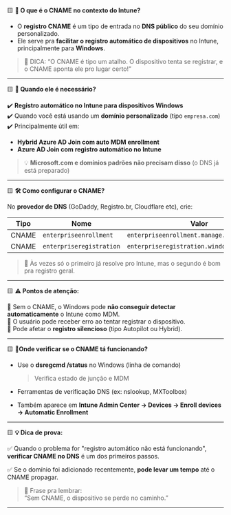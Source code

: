 
🟨 **📌 O que é o CNAME no contexto do Intune?**

- O **registro CNAME** é um tipo de entrada no **DNS público** do seu domínio personalizado.  
- Ele serve pra **facilitar o registro automático de dispositivos** no Intune, principalmente para **Windows**.

> 🧠 DICA: “O CNAME é tipo um atalho. O dispositivo tenta se registrar, e o CNAME aponta ele pro lugar certo!”

---

🟨 **🎯 Quando ele é necessário?**

✔️ **Registro automático no Intune para dispositivos Windows**  
✔️ Quando você está usando um **domínio personalizado** (tipo `empresa.com`)  
✔️ Principalmente útil em:
- **Hybrid Azure AD Join com auto MDM enrollment**
- **Azure AD Join com registro automático no Intune**

> 💡 **Microsoft.com e domínios padrões não precisam disso** (o DNS já está preparado)

---

🟨 **🛠️ Como configurar o CNAME?**

No **provedor de DNS** (GoDaddy, Registro.br, Cloudflare etc), crie:

| Tipo  | Nome                         | Valor                                               |
|-------|------------------------------|------------------------------------------------------|
| CNAME | `enterpriseenrollment`      | `enterpriseenrollment.manage.microsoft.com`         |
| CNAME | `enterpriseregistration`    | `enterpriseregistration.windows.net`               |

> 🔧 Às vezes só o primeiro já resolve pro Intune, mas o segundo é bom pra registro geral.

---

🟨 **⚠️ Pontos de atenção:**

🔹 Sem o CNAME, o Windows pode **não conseguir detectar automaticamente** o Intune como MDM.  
🔹 O usuário pode receber erro ao tentar registrar o dispositivo.  
🔹 Pode afetar o **registro silencioso** (tipo Autopilot ou Hybrid).

---

🟨 **📍Onde verificar se o CNAME tá funcionando?**

- Use o **dsregcmd /status** no Windows (linha de comando)  
  > Verifica estado de junção e MDM

- Ferramentas de verificação DNS (ex: nslookup, MXToolbox)

- Também aparece em **Intune Admin Center → Devices → Enroll devices → Automatic Enrollment**

---

🟨 **💡 Dica de prova:**

✅ Quando o problema for "registro automático não está funcionando", **verificar CNAME no DNS** é um dos primeiros passos.

✅ Se o domínio foi adicionado recentemente, **pode levar um tempo** até o CNAME propagar.

> 🧠 Frase pra lembrar:  
> “Sem CNAME, o dispositivo se perde no caminho.”

---
